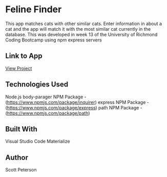 # Feline Finder

This app matches cats with other similar cats.  Enter information in about a cat and the app will match it with the most similar cat currently in the database.  This was developed in week 13 of the University of Richmond Coding Bootcamp using npm express servers

## Link to App

<!-- post link here -->
[View Project](https://scottpetersonva.github.io/Bootstrap-Portfolio)

## Technologies Used

Node.js
body-parager NPM Package - (https://www.npmjs.com/package/inquirer)
express NPM Package - (https://www.npmjs.com/package/express)
path NPM Package - (https://www.npmjs.com/package/path)

## Built With

Visual Studio Code
Materialize

## Author

Scott Peterson